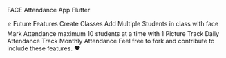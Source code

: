 FACE Attendance App Flutter

⭐ Future Features
  Create Classes
  Add Multiple Students in class with face 
  Mark Attendance maximum 10 students at a time with 1 Picture
  Track Daily Attendance
  Track Monthly Attendance
  Feel free to fork and contribute to include these features. ❤︎

